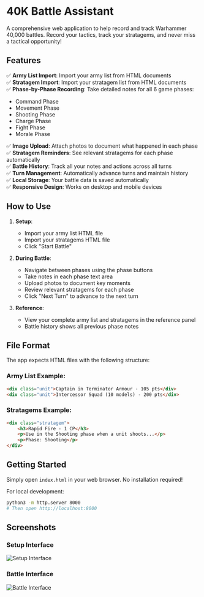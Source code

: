 # 40K Battle Assistant

A comprehensive web application to help record and track Warhammer 40,000 battles. Record your tactics, track your stratagems, and never miss a tactical opportunity!

## Features

✅ **Army List Import**: Import your army list from HTML documents  
✅ **Stratagem Import**: Import your stratagem list from HTML documents  
✅ **Phase-by-Phase Recording**: Take detailed notes for all 6 game phases:
- Command Phase
- Movement Phase  
- Shooting Phase
- Charge Phase
- Fight Phase
- Morale Phase

✅ **Image Upload**: Attach photos to document what happened in each phase  
✅ **Stratagem Reminders**: See relevant stratagems for each phase automatically  
✅ **Battle History**: Track all your notes and actions across all turns  
✅ **Turn Management**: Automatically advance turns and maintain history  
✅ **Local Storage**: Your battle data is saved automatically  
✅ **Responsive Design**: Works on desktop and mobile devices  

## How to Use

1. **Setup**: 
   - Import your army list HTML file
   - Import your stratagems HTML file  
   - Click "Start Battle"

2. **During Battle**:
   - Navigate between phases using the phase buttons
   - Take notes in each phase text area
   - Upload photos to document key moments
   - Review relevant stratagems for each phase
   - Click "Next Turn" to advance to the next turn

3. **Reference**: 
   - View your complete army list and stratagems in the reference panel
   - Battle history shows all previous phase notes

## File Format

The app expects HTML files with the following structure:

### Army List Example:
```html
<div class="unit">Captain in Terminator Armour - 105 pts</div>
<div class="unit">Intercessor Squad (10 models) - 200 pts</div>
```

### Stratagems Example:
```html
<div class="stratagem">
    <h3>Rapid Fire - 1 CP</h3>
    <p>Use in the Shooting phase when a unit shoots...</p>
    <p>Phase: Shooting</p>
</div>
```

## Getting Started

Simply open `index.html` in your web browser. No installation required!

For local development:
```bash
python3 -m http.server 8000
# Then open http://localhost:8000
```

## Screenshots

### Setup Interface
![Setup Interface](https://github.com/user-attachments/assets/10bbe457-c3b3-4ec8-9a64-96f6c342a154)

### Battle Interface  
![Battle Interface](https://github.com/user-attachments/assets/692f999c-f461-4165-bfe7-1146682a4689)

